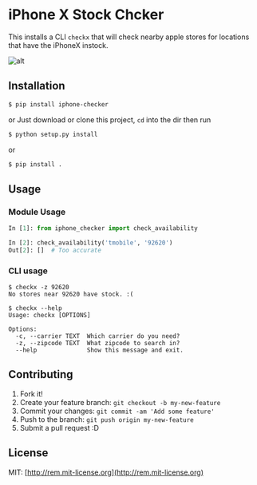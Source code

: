 
# iPhone X Stock Chcker

This installs a CLI `checkx` that will check nearby apple stores for locations that have the iPhoneX instock.

![alt](https://i.imgur.com/D1BBOsc.gif)

## Installation

``` bash
$ pip install iphone-checker
```

or Just download or clone this project, `cd` into the dir then run

``` bash 
$ python setup.py install
```

or 

``` bash
$ pip install .
```

## Usage
### Module Usage
```python
In [1]: from iphone_checker import check_availability

In [2]: check_availability('tmobile', '92620')
Out[2]: []  # Too accurate
```

### CLI usage
```
$ checkx -z 92620
No stores near 92620 have stock. :(

$ checkx --help
Usage: checkx [OPTIONS]

Options:
  -c, --carrier TEXT  Which carrier do you need?
  -z, --zipcode TEXT  What zipcode to search in?
  --help              Show this message and exit.
```

## Contributing

1. Fork it!
2. Create your feature branch: `git checkout -b my-new-feature`
3. Commit your changes: `git commit -am 'Add some feature'`
4. Push to the branch: `git push origin my-new-feature`
5. Submit a pull request :D

## License

MIT: [http://rem.mit-license.org](http://rem.mit-license.org)
